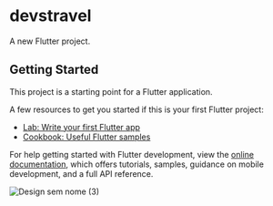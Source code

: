 # devstravel

A new Flutter project.

## Getting Started

This project is a starting point for a Flutter application.

A few resources to get you started if this is your first Flutter project:

- [Lab: Write your first Flutter app](https://docs.flutter.dev/get-started/codelab)
- [Cookbook: Useful Flutter samples](https://docs.flutter.dev/cookbook)

For help getting started with Flutter development, view the
[online documentation](https://docs.flutter.dev/), which offers tutorials,
samples, guidance on mobile development, and a full API reference.


![Design sem nome (3)](https://github.com/the-pedropaulo/devstravel-flutter/assets/81524432/706f1508-6927-498b-a705-8653d46eacf8)
